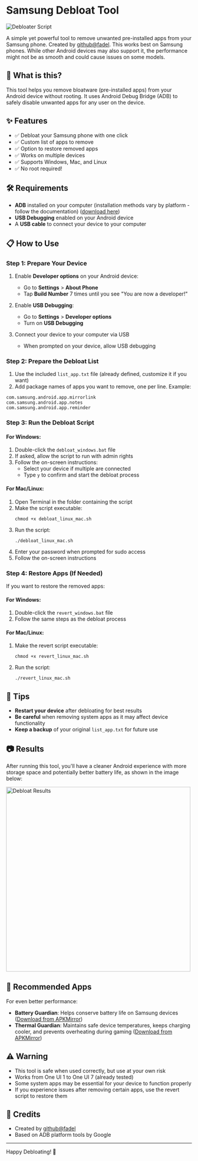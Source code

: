 # Samsung Debloat Tool

![Debloater Script](/img/terminal.png)

A simple yet powerful tool to remove unwanted pre-installed apps from your Samsung phone. Created by [github@fadel](https://github.com/fadel).
This works best on Samsung phones. While other Android devices may also support it, the performance might not be as smooth and could cause issues on some models.

## 📱 What is this?

This tool helps you remove bloatware (pre-installed apps) from your Android device without rooting. It uses Android Debug Bridge (ADB) to safely disable unwanted apps for any user on the device.

## ✨ Features

- ✅ Debloat your Samsung phone with one click
- ✅ Custom list of apps to remove
- ✅ Option to restore removed apps
- ✅ Works on multiple devices
- ✅ Supports Windows, Mac, and Linux
- ✅ No root required!

## 🛠️ Requirements

- **ADB** installed on your computer (installation methods vary by platform - follow the documentation) ([download here](https://developer.android.com/studio/releases/platform-tools))
- **USB Debugging** enabled on your Android device
- A **USB cable** to connect your device to your computer

## 📋 How to Use

### Step 1: Prepare Your Device

1. Enable **Developer options** on your Android device:
   - Go to **Settings** > **About Phone**
   - Tap **Build Number** 7 times until you see "You are now a developer!"

2. Enable **USB Debugging**:
   - Go to **Settings** > **Developer options**
   - Turn on **USB Debugging**

3. Connect your device to your computer via USB
   - When prompted on your device, allow USB debugging

### Step 2: Prepare the Debloat List

1. Use the included `list_app.txt` file (already defined, customize it if you want)
2. Add package names of apps you want to remove, one per line. Example:
```
com.samsung.android.app.mirrorlink
com.samsung.android.app.notes
com.samsung.android.app.reminder
```

### Step 3: Run the Debloat Script

#### For Windows:

1. Double-click the `debloat_windows.bat` file
2. If asked, allow the script to run with admin rights
3. Follow the on-screen instructions:
   - Select your device if multiple are connected
   - Type `y` to confirm and start the debloat process

#### For Mac/Linux:

1. Open Terminal in the folder containing the script
2. Make the script executable:
   ```
   chmod +x debloat_linux_mac.sh
   ```
3. Run the script:
   ```
   ./debloat_linux_mac.sh
   ```
4. Enter your password when prompted for sudo access
5. Follow the on-screen instructions

### Step 4: Restore Apps (If Needed)

If you want to restore the removed apps:

#### For Windows:

1. Double-click the `revert_windows.bat` file
2. Follow the same steps as the debloat process

#### For Mac/Linux:

1. Make the revert script executable:
   ```
   chmod +x revert_linux_mac.sh
   ```
2. Run the script:
   ```
   ./revert_linux_mac.sh
   ```

## 📝 Tips

- **Restart your device** after debloating for best results
- **Be careful** when removing system apps as it may affect device functionality
- **Keep a backup** of your original `list_app.txt` for future use

## 📷 Results

After running this tool, you'll have a cleaner Android experience with more storage space and potentially better battery life, as shown in the image below:

<img src="/img/result.jpg" alt="Debloat Results" width="500"/>

## 🔋 Recommended Apps

For even better performance:
- **Battery Guardian**: Helps conserve battery life on Samsung devices ([Download from APKMirror](https://www.apkmirror.com/apk/samsung-electronics-co-ltd/battery-guardian/))
- **Thermal Guardian**: Maintains safe device temperatures, keeps charging cooler, and prevents overheating during gaming ([Download from APKMirror](https://www.apkmirror.com/apk/samsung-electronics-co-ltd/samsung-thermal-guardian/))

## ⚠️ Warning

- This tool is safe when used correctly, but use at your own risk
- Works from One UI 1 to One UI 7 (already tested)
- Some system apps may be essential for your device to function properly
- If you experience issues after removing certain apps, use the revert script to restore them

## 🙏 Credits

- Created by [github@fadel](https://github.com/fadel)
- Based on ADB platform tools by Google

---

Happy Debloating! 🚀